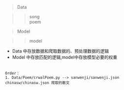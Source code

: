 
> Data
 
>> song\
   poem
   
> Model

>> model 
- Data 中存放数据和爬取数据的、预处理数据的逻辑
- Model 中存放匹配的逻辑,model中存放模型必要的权重

######
    Order：
    1. Data/Poem/crwalPoem.py --> sanwenji/sanwenji.json  chinasw/chinasw.json 爬取的散文
    